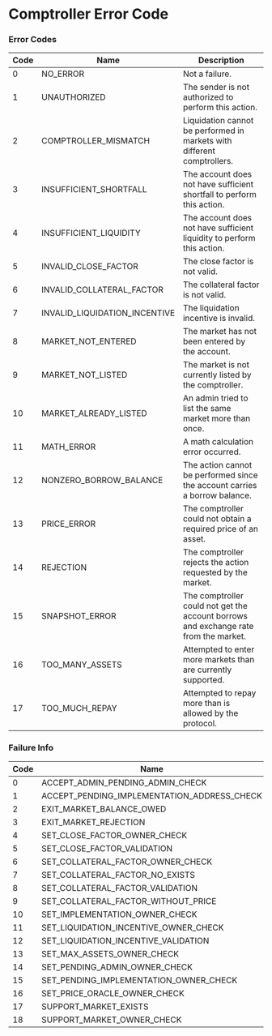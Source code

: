 # Comptroller Error Code

### Error Codes <a href="#error-codes" id="error-codes"></a>

| Code | Name                            | Description                                                                          |
| ---- | ------------------------------- | ------------------------------------------------------------------------------------ |
| 0    | NO\_ERROR                       | Not a failure.                                                                       |
| 1    | UNAUTHORIZED                    | The sender is not authorized to perform this action.                                 |
| 2    | COMPTROLLER\_MISMATCH           | Liquidation cannot be performed in markets with different comptrollers.              |
| 3    | INSUFFICIENT\_SHORTFALL         | The account does not have sufficient shortfall to perform this action.               |
| 4    | INSUFFICIENT\_LIQUIDITY         | The account does not have sufficient liquidity to perform this action.               |
| 5    | INVALID\_CLOSE\_FACTOR          | The close factor is not valid.                                                       |
| 6    | INVALID\_COLLATERAL\_FACTOR     | The collateral factor is not valid.                                                  |
| 7    | INVALID\_LIQUIDATION\_INCENTIVE | The liquidation incentive is invalid.                                                |
| 8    | MARKET\_NOT\_ENTERED            | The market has not been entered by the account.                                      |
| 9    | MARKET\_NOT\_LISTED             | The market is not currently listed by the comptroller.                               |
| 10   | MARKET\_ALREADY\_LISTED         | An admin tried to list the same market more than once.                               |
| 11   | MATH\_ERROR                     | A math calculation error occurred.                                                   |
| 12   | NONZERO\_BORROW\_BALANCE        | The action cannot be performed since the account carries a borrow balance.           |
| 13   | PRICE\_ERROR                    | The comptroller could not obtain a required price of an asset.                       |
| 14   | REJECTION                       | The comptroller rejects the action requested by the market.                          |
| 15   | SNAPSHOT\_ERROR                 | The comptroller could not get the account borrows and exchange rate from the market. |
| 16   | TOO\_MANY\_ASSETS               | Attempted to enter more markets than are currently supported.                        |
| 17   | TOO\_MUCH\_REPAY                | Attempted to repay more than is allowed by the protocol.                             |

### Failure Info <a href="#failure-info" id="failure-info"></a>

| Code | Name                                            |
| ---- | ----------------------------------------------- |
| 0    | ACCEPT\_ADMIN\_PENDING\_ADMIN\_CHECK            |
| 1    | ACCEPT\_PENDING\_IMPLEMENTATION\_ADDRESS\_CHECK |
| 2    | EXIT\_MARKET\_BALANCE\_OWED                     |
| 3    | EXIT\_MARKET\_REJECTION                         |
| 4    | SET\_CLOSE\_FACTOR\_OWNER\_CHECK                |
| 5    | SET\_CLOSE\_FACTOR\_VALIDATION                  |
| 6    | SET\_COLLATERAL\_FACTOR\_OWNER\_CHECK           |
| 7    | SET\_COLLATERAL\_FACTOR\_NO\_EXISTS             |
| 8    | SET\_COLLATERAL\_FACTOR\_VALIDATION             |
| 9    | SET\_COLLATERAL\_FACTOR\_WITHOUT\_PRICE         |
| 10   | SET\_IMPLEMENTATION\_OWNER\_CHECK               |
| 11   | SET\_LIQUIDATION\_INCENTIVE\_OWNER\_CHECK       |
| 12   | SET\_LIQUIDATION\_INCENTIVE\_VALIDATION         |
| 13   | SET\_MAX\_ASSETS\_OWNER\_CHECK                  |
| 14   | SET\_PENDING\_ADMIN\_OWNER\_CHECK               |
| 15   | SET\_PENDING\_IMPLEMENTATION\_OWNER\_CHECK      |
| 16   | SET\_PRICE\_ORACLE\_OWNER\_CHECK                |
| 17   | SUPPORT\_MARKET\_EXISTS                         |
| 18   | SUPPORT\_MARKET\_OWNER\_CHECK                   |
